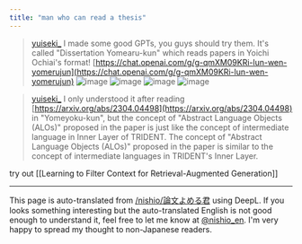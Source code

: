 ```yaml
---
title: "man who can read a thesis"
---
```


> [yuiseki_](https://twitter.com/yuiseki_/status/1724795348466700690/photo/1) I made some good GPTs, you guys should try them. It's called "Dissertation Yomearu-kun" which reads papers in Yoichi Ochiai's format! [https://chat.openai.com/g/g-qmXM09KRi-lun-wen-yomerujun](https://chat.openai.com/g/g-qmXM09KRi-lun-wen-yomerujun)
>  ![image](https://pbs.twimg.com/media/F--wgVIbEAIq81K?format=jpg&name=small#.png) ![image](https://pbs.twimg.com/media/F--whQnagAA554M?format=jpg&name=small#.png) ![image](https://pbs.twimg.com/media/F--yA6zbkAAuzO2?format=jpg&name=small#.png) ![image](https://pbs.twimg.com/media/F--0IiwbkAAVb2J?format=jpg&name=small#.png)

> [yuiseki_](https://twitter.com/yuiseki_/status/1724799707095109773) I only understood it after reading [https://arxiv.org/abs/2304.04498](https://arxiv.org/abs/2304.04498) in "Yomeyoku-kun", but the concept of "Abstract Language Objects (ALOs)" proposed in the paper is just like the concept of intermediate language in Inner Layer of TRIDENT. The concept of "Abstract Language Objects (ALOs)" proposed in the paper is similar to the concept of intermediate languages in TRIDENT's Inner Layer.

try out
[[Learning to Filter Context for Retrieval-Augmented Generation]]


---
This page is auto-translated from [/nishio/論文よめる君](https://scrapbox.io/nishio/論文よめる君) using DeepL. If you looks something interesting but the auto-translated English is not good enough to understand it, feel free to let me know at [@nishio_en](https://twitter.com/nishio_en). I'm very happy to spread my thought to non-Japanese readers.